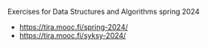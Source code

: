 Exercises for Data Structures and Algorithms spring 2024

- https://tira.mooc.fi/spring-2024/
- https://tira.mooc.fi/syksy-2024/